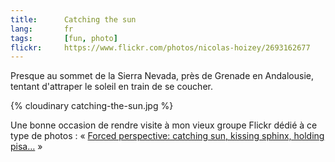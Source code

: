 ```yaml
---
title:      Catching the sun
lang:       fr
tags:       [fun, photo]
flickr:     https://www.flickr.com/photos/nicolas-hoizey/2693162677
---
```


Presque au sommet de la Sierra Nevada, près de Grenade en Andalousie, tentant d'attraper le soleil en train de se coucher.

{% cloudinary catching-the-sun.jpg %}

Une bonne occasion de rendre visite à mon vieux groupe Flickr dédié à ce type de photos : « [Forced perspective: catching sun, kissing sphinx, holding pisa…](https://www.flickr.com/groups/catching_sun/) »
